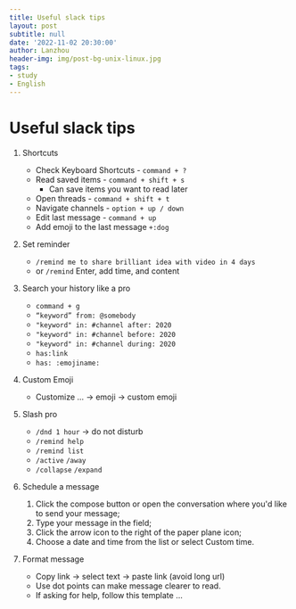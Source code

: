 ```yaml
---
title: Useful slack tips
layout: post
subtitle: null
date: '2022-11-02 20:30:00'
author: Lanzhou
header-img: img/post-bg-unix-linux.jpg
tags:
- study
- English
---
```


# Useful slack tips

1. Shortcuts
    - Check Keyboard Shortcuts - `command + ?`
    - Read saved items - `command + shift + s`
        - Can save items you want to read later
    - Open threads - `command + shift + t`
    - Navigate channels - `option + up / down`
    - Edit last message - `command + up`
    - Add emoji to the last message `+:dog`

2. Set reminder
    - `/remind me to share brilliant idea with video in 4 days`
    - or `/remind` Enter, add time, and content

3. Search your history like a pro
    - `command + g`
    - `“keyword” from: @somebody`
    - `"keyword" in: #channel after: 2020`
    - `"keyword" in: #channel before: 2020`
    - `"keyword" in: #channel during: 2020`
    - `has:link`
    - `has: :emojiname:`

4. Custom Emoji
    - Customize … → emoji → custom emoji

5. Slash pro
    - `/dnd 1 hour` → do not disturb
    - `/remind help`
    - `/remind list`
    - `/active` `/away`
    - `/collapse` `/expand`

6. Schedule a message
   1. Click the compose button or open the conversation where you'd like to send your message;
   2. Type your message in the field;
   3. Click the arrow icon to the right of the paper plane icon;
   4. Choose a date and time from the list or select Custom time.

7.  Format message
    - Copy link → select text → paste link (avoid long url)
    - Use dot points can make message clearer to read.
    - If asking for help, follow this template …